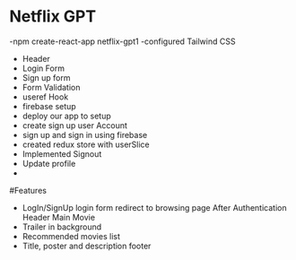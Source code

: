 # Netflix GPT   
-npm create-react-app netflix-gpt1
-configured Tailwind CSS
- Header
- Login Form
- Sign up form
- Form Validation
- useref Hook
- firebase setup
- deploy our app to setup
- create sign up user Account
- sign up and sign in using firebase
- created redux store with userSlice
- Implemented Signout 
- Update profile
- 

#Features
- LogIn/SignUp
    login form 
    redirect to browsing page
After Authentication
 Header
 Main Movie
 - Trailer in background
 - Recommended movies list
 - Title, poster and description
 footer